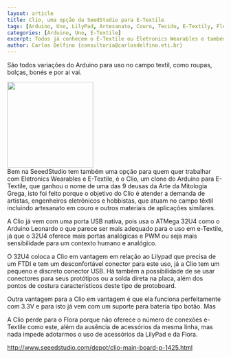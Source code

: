 ```yaml
---
layout: article
title: Clio, uma opção da SeedStudio para E-Textile
tags: [Arduino, Uno, LilyPad, Artesanato, Couro, Tecido, E-Textily, Flora, Fabric Kit, Bordado]
categories: [Arduino, Uno, E-Textile]
excerpt: Todos já conhecem o E-Textile ou Eletronics Wearables e também Computers Wearable, no contexto do Arduino temos a Lilypad e a Flora.
author: Carlos Delfino {consultoria@carlosdelfino.eti.br}
--- 
```

São todos variações do Arduino para uso no campo textil, como roupas, bolças, 
bonés e por ai vai.

<div class="imageBox" id="right">
<a rel="lightbox" title="Filtro RC" href="image/e-textile/clio-mainboard.jpg">
<img src="image/e-textile/clio-mainboard-thumb.jpeg"  height="200" />
</a>
</div>Bem na SeeedStudio tem também uma opção para quem quer trabalhar com 
Eletronics Wearables e E-Textile, é o Clio, um clone do Arduino para 
E-Textile, que ganhou o nome de uma das 9 deusas da Arte da Mitologia Grega, 
isto foi feito porque o objetivo do Clio é atender a demanda de artistas, 
engenheiros eletrônicos e hobbistas, que atuam no campo têxtil incluindo 
artesanato em couro e outros materiais de aplicações similares. 

A Clio já vem com uma porta USB nativa, pois usa o ATMega 32U4 como o Arduino 
Leonardo o que parece ser mais adequado para o uso em e-Textile, já que o 32U4 
oferece mais portas analógicas e PWM ou seja mais sensibilidade para um 
contexto humano e analógico. 

O 32U4 coloca a Clio em vantagem em relação ao Lilypad que precisa de um FTDI 
e tem um desconfortável conector para este uso, já a Clio tem um pequeno e 
discreto conector USB. Há também a possibilidade de se usar conectores para 
seus protótipos ou a solda direta na placa, além dos pontos de costura 
característicos deste tipo de protoboard.

Outra vantagem para a Clio em vantagem é que ela funciona perfeitamente com 
3.3V e para isto já vem com um suporte para bateria tipo botão. Mas 

A Clio perde para o Flora porque não oferece o número de conexões e-Textile 
como este, além da ausência de acessórios da mesma linha, mas nada impede 
adotarmos o uso de acessórios da LilyPad e da Flora.

http://www.seeedstudio.com/depot/clio-main-board-p-1425.html